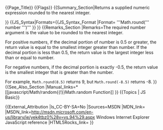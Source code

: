 {{Page_Title}}
{{Flags}}
{{Summary_Section|Returns a supplied numeric expression rounded to the nearest integer.

}}
{{JS_Syntax|Formats={{JS_Syntax_Format
|Format= '''Math.round(''' number ''')''' }}
}}
{{Remarks_Section
|Remarks=The required number argument is the value to be rounded to the nearest integer.

For positive numbers, if the decimal portion of number is 0.5 or greater, the return value is equal to the smallest integer greater than number. If the decimal portion is less than 0.5, the return value is the largest integer less than or equal to number.

For negative numbers, if the decimal portion is exactly -0.5, the return value is the smallest integer that is greater than the number.

For example, <code>Math.round(8.5)</code> returns 9, but <code>Math.round(-8.5)</code> returns -8.
}}
{{See_Also_Section
|Manual_links=* [[javascript/Math/random{{!}}Math.random Function]]
}}
{{Topics | JS Basic}}

{{External_Attribution
|Is_CC-BY-SA=No
|Sources=MSDN
|MDN_link=
|MSDN_link=http://msdn.microsoft.com/en-us/library/ie/yek4tbz0%28v=vs.94%29.aspx Windows Internet Explorer JavaScript reference
|HTML5Rocks_link=
}}